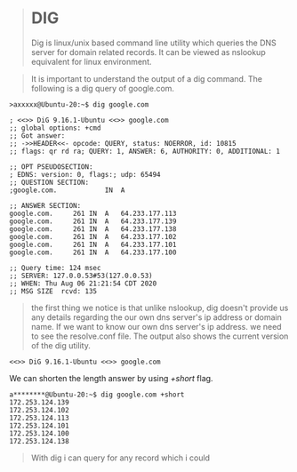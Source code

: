 


># DIG
>Dig is linux/unix based command line utility which queries the DNS server for domain related records. It can be viewed as nslookup equivalent for linux environment.

>It is important to understand the output of a dig command.
>The following is a dig query of google.com.

    >axxxxx@Ubuntu-20:~$ dig google.com
    
    ; <<>> DiG 9.16.1-Ubuntu <<>> google.com
    ;; global options: +cmd
    ;; Got answer:
    ;; ->>HEADER<<- opcode: QUERY, status: NOERROR, id: 10815
    ;; flags: qr rd ra; QUERY: 1, ANSWER: 6, AUTHORITY: 0, ADDITIONAL: 1
    
    ;; OPT PSEUDOSECTION:
    ; EDNS: version: 0, flags:; udp: 65494
    ;; QUESTION SECTION:
    ;google.com.			IN	A
    
    ;; ANSWER SECTION:
    google.com.		261	IN	A	64.233.177.113
    google.com.		261	IN	A	64.233.177.139
    google.com.		261	IN	A	64.233.177.138
    google.com.		261	IN	A	64.233.177.102
    google.com.		261	IN	A	64.233.177.101
    google.com.		261	IN	A	64.233.177.100
    
    ;; Query time: 124 msec
    ;; SERVER: 127.0.0.53#53(127.0.0.53)
    ;; WHEN: Thu Aug 06 21:21:54 CDT 2020
    ;; MSG SIZE  rcvd: 135
>the first thing we notice is that unlike nslookup, dig doesn't provide us any details regarding the our own dns server's ip address or domain name. If we want to know our own dns server's ip address. we need to see the resolve.conf file.
>The output also shows the current version of the dig utility.

    <<>> DiG 9.16.1-Ubuntu <<>> google.com

We can shorten the length answer by using *+short* flag.

    a********@Ubuntu-20:~$ dig google.com +short
    172.253.124.139
    172.253.124.102
    172.253.124.113
    172.253.124.101
    172.253.124.100
    172.253.124.138
   >With dig i can query for any record which i could 
<!--stackedit_data:
eyJoaXN0b3J5IjpbMTk0NTExOTY1NSwxMjkwMjk4MTIsLTQ1MT
Q1NTE2MSwyMDQwMjk3NjIyXX0=
-->